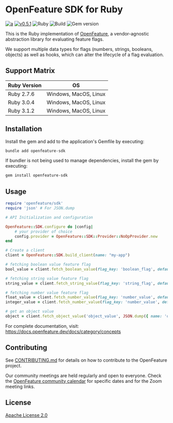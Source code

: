 # OpenFeature SDK for Ruby

[![a](https://img.shields.io/badge/slack-%40cncf%2Fopenfeature-brightgreen?style=flat&logo=slack)](https://cloud-native.slack.com/archives/C0344AANLA1)
[![v0.5.1](https://img.shields.io/static/v1?label=Specification&message=v0.5.1&color=yellow)](https://github.com/open-feature/spec/tree/v0.5.1)
![Ruby](https://img.shields.io/badge/ruby-%23CC342D.svg?style=for-the-badge&logo=ruby&logoColor=white)
![Build](https://github.com/open-feature/openfeature-ruby/actions/workflows/main.yml/badge.svg?branch=main)
![Gem version](https://img.shields.io/gem/v/openfeature-sdk)

This is the Ruby implementation of [OpenFeature](https://openfeature.dev), a vendor-agnostic abstraction library for evaluating feature flags.

We support multiple data types for flags (numbers, strings, booleans, objects) as well as hooks, which can alter the lifecycle of a flag evaluation.

## Support Matrix

| Ruby Version | OS                          |
| -----------  | -----------                 |
| Ruby 2.7.6   | Windows, MacOS, Linux       |
| Ruby 3.0.4   | Windows, MacOS, Linux       |
| Ruby 3.1.2   | Windows, MacOS, Linux       |


## Installation

Install the gem and add to the application's Gemfile by executing:

```sh
bundle add openfeature-sdk
```

If bundler is not being used to manage dependencies, install the gem by executing:

```sh
gem install openfeature-sdk
```

## Usage

```ruby
require 'openfeature/sdk'
require 'json' # For JSON.dump

# API Initialization and configuration

OpenFeature::SDK.configure do |config|
    # your provider of choice
    config.provider = OpenFeature::SDK::Provider::NoOpProvider.new
end

# Create a client
client = OpenFeature::SDK.build_client(name: "my-app")

# fetching boolean value feature flag
bool_value = client.fetch_boolean_value(flag_key: 'boolean_flag', default_value: false);

# fetching string value feature flag
string_value = client.fetch_string_value(flag_key: 'string_flag', default_value: false);

# fetching number value feature flag
float_value = client.fetch_number_value(flag_key: 'number_value', default_value: 1.0);
integer_value = client.fetch_number_value(flag_key: 'number_value', default_value: 1);

# get an object value
object = client.fetch_object_value('object_value', JSON.dump({ name: 'object'}));
```

For complete documentation, visit: https://docs.openfeature.dev/docs/category/concepts

## Contributing

See [CONTRIBUTING.md](CONTRIBUTING.md) for details on how to contribute to the OpenFeature project.

Our community meetings are held regularly and open to everyone. Check the [OpenFeature community calendar](https://calendar.google.com/calendar/u/0?cid=MHVhN2kxaGl2NWRoMThiMjd0b2FoNjM2NDRAZ3JvdXAuY2FsZW5kYXIuZ29vZ2xlLmNvbQ) for specific dates and for the Zoom meeting links.


## License

[Apache License 2.0](LICENSE)
